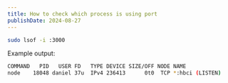 ```yaml
---
title: How to check which process is using port
publishDate: 2024-08-27
---
```


```bash
sudo lsof -i :3000
```

Example output:

```bash
COMMAND   PID   USER FD   TYPE DEVICE SIZE/OFF NODE NAME
node    18048 daniel 37u  IPv4 236413      0t0  TCP *:hbci (LISTEN)
```